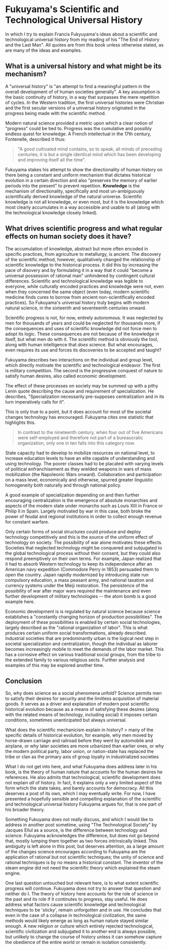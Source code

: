 # Fukuyama's Scientific and Technological Universal History

In which I try to explain Francis Fukyuyama's ideas about a scientific and technological universal history from my reading of his "The End of History and the Last Man". All quotes are from this book unless otherwise stated, as are many of the ideas and examples. 


## What is a universal history and what might be its mechanism?

A "universal history" is "an attempt to find a meaningful pattern in the overall development of of human societies generally". A key assumption is the basic continuity of history, in a way that surpasses the mere repetition of cycles. In the Western tradition, the first universal histories were Christian and the first secular versions of a universal history originated in the progress being made with the scientific method. 

Modern natural science provided a metric upon which a clear notion of "progress" could be tied to. Progress was the cumulative and possibly endless quest for knowledge. A French intellectual in the 17th century, Fontenelle, described it thus: 
   
   > "A good cultivated mind contains, so to speak, all minds of preceding centuries; it is but a single identical mind which has been developing and improving itself all the time". 

Fukuyama stakes his attempt to show the directionality of human history on there being a constant and uniform mechanism that dictates historical evolution in a certain direction and also "preserves the memory of earlier periods into the present" to prevent repetition. __Knowledge__ is the mechanism of directionality, specifically and most un-ambiguously scientifically derived knowledge of the natural universe. Scientific knowledge is not all knowledge, or even most, but it is the knowledge which most clearly accumulates in a way accessible and usable to all (along with the technological knowledge closely linked).
   

## What drives scientific progress and what regular effects on human society does it have?
        
The accumulation of knowledge, abstract but more often encoded in specific practices, from agriculture to metallurgy, is ancient. The discovery of the scientific method, however, qualitatively changed the relationship of scientific knowledge to the historical process. It did this by increasing the pace of disovery and by formulating it in a way that it could "become a universal possession of rational man" unhindered by contingent cultural differences. Scientific and technological knowledge was legible to everyone, while culturally encoded practices and knowledge were not, even when they concerned the same object (even today, modern scientific medicine finds cures to borrow from ancient non-scientifically encoded practices). So Fukuyama's universal history truly begins with modern natural science, in the sixteenth and seventeenth centuries onward. 

Scientific progress is not, for now, entirely autonomous. It was neglected by men for thousands of years and could be neglected for thousands more, if the consequences and uses of scientific knowledge did not force men to adopt its logic. These consequences are not because of the knowledge in itself, but what men do with it. The scientific method is obviously the tool, along with human intelligence that _does_ science. But what encourages, even requires its use and forces its discoveries to be accepted and taught?
 
Fukuyama describes two interactions on the individual and group level, which directly motivate the scientific and technological endeavor. The first is military competition. The second is the progressive conquest of nature to satisfy human desires, also called economic development. 

The effect of these processes on society may be summed up with a pithy Lenin quote describing the cause and requirement of specialization. He describes, "Specialization necessarily pre-supposes centralization and in its turn imperatively calls for it". 
   
This is only true to a point, but it does account for most of the societal changes technology has encouraged. Fukuyama cites one statistic that highlights this.

  > In contrast to the nineteenth century, when four out of five Americans were self-employed and therefore not part of a bureaucratic organization, only one in ten falls into this category now. 
        
State capacity had to develop to mobilize resources on national level, to increase education levels to have an elite capable of understanding and using technology. The poorer classes had to be placated with varying levels of political enfranchisement as they wielded weapons in wars of mass mobilization (the Napoleonic Wars onward). Collaboration and participation on a mass level, economically and otherwise, spurred greater linguistic homogeneity both naturally and through national policy. 
  
 A good example of specialization depending on and then further encouraging centralization is the emergence of absolute monarchies and aspects of the modern state under monarchs such as Louis XIII in France or Philip II in Spain. Largely motivated by war in this case, both broke the power of feudal and regional institutions in order to collect enough revenue for constant warfare. 

Only certain forms of social structures could produce and deploy technology competitively and this is the source of the uniform effect of technology on society. The possibility of war alone motivates these effects. Societies that neglected technology might be conquered and subjugated to the global technological process without their consent, but they could also respond preemptively on their own terms. For example, Japan realized that it had to absorb Western technology to keep its independence after an American navy expedition (Commodore Perry in 1853) persuaded them to open the country. Japan rapidly modernized by introducing state run compulsory education, a mass peasant army, and national taxation and currency systems under the Meiji restoration. The persistence of the possibility of war after major wars required the maintenance and even further development of military technologies  -- the atom bomb is a good example here. 
 
Economic development is is regulated by natural science because science establishes a "constantly changing horizon of production possibilities". The deployment of these possibilities is enabled by certain social technologies, largely described as the "rational organization of labor". This is what produces certain uniform social transformations, already described. Industrial societies that are predominantly urban is the logical next step in societal specialization and centralization, though the individual as laborer becomes increasingly mobile to meet the demands of the labor market. This has a corrosive effect on various traditional social groups, from the tribe to the extended family to various religious sects. Further analysis and examples of this may be explored another time. 

## Conclusion

So, why does science as a social phenomena unfold? Science permits men to satisfy their desires for security and the limitless acquisition of material goods. It serves as a driver and explanation of modern post scientific historical evolution because as a means of satisfying these desires (along with the related means of technology, including social) it imposes certain conditions, sometimes unanticipated but always universal. 
 
 What does the scientific mechanicism explain in history? 
         > many of the specific details of historical evolution, for example, why men moved by horse-drawn carriage and railroad before they went by automobile and airplane, or why later societies are more urbanized than earlier ones, or why the modern political party, labor union, or nation-state has replaced the tribe or clan as the primary axis of group loyalty in industrialized societies
         
 What I do not get into here, and what Fukuyama does address later in his book, is the theory of human nature that accounts for the human desires he references. He also admits that technological, scientific development does not explain _all_ of history. In fact, it explains only a very limited aspect of the form which the state takes, and barely accounts for democracy. All this deserves a post of its own, which I may eventually write. For now, I have presented a hopefully sensible and compelling explanation of the scientific and technological universal history Fukuyama argues for, that is one part of his broader theory. 
 
Something Fukuyama does not really discuss, and which I would like to address in another post sometime, using "The Technological Society" by Jacques Ellul as a source, is the difference between technology and science. Fukuyama acknowledges the difference, but does not go beyond that, mostly lumping them together as two forces intrinsically linked. This ambiguity is left alone in this post, but deserves attention, as a large amount of the changes science encourages according to Fukuyama are the application of rational but not scientific techniques; the unity of science and rational techniques is by no means a historical constant. The inventor of the steam engine did not need the scientific theory which explained the steam engine. 

One last question untouched but relevant here, is to what extent scientific progress will continue. Fukuyama does not try to answer that question and neither do I. The theory of history here accounts for the role of science in the past and its role if it continutes to progress, stay useful. He does address what factors cause scientific knowledge and technological techniques to be 'sticky', remain unforgotten and in use. He concludes that even in the case of a collapse in technological civilization, the same methods would likely emerge as long as human nature stayed similar enough. A new religion or culture which entirely rejected technological, scientific civilization and subjugated it to another end is always possible, but unlikely to change the course of history unless it can somehow capture the obedience of the entire world or remain in isolation consistently. 
